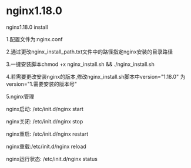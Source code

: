 # nginx1.18.0
nginx1.18.0 install

1.配置文件为:nginx.conf

2.通过更改nginx_install_path.txt文件中的路径指定nginx安装的目录路径

3.一键安装脚本chmod +x nginx_install.sh && ./nginx_install.sh

4.若需要更改安装nginx的版本,修改nginx_install.sh脚本中version="1.18.0" 为version="1.需要安装的版本号"

5.nginx管理

nginx启动: /etc/init.d/nginx start

nginx关闭: /etc/init.d/nginx stop

nginx重启: /etc/init.d/nginx restart

nginx重载:/etc/init.d/nginx reload

nginx运行状态: /etc/init.d/nginx status
